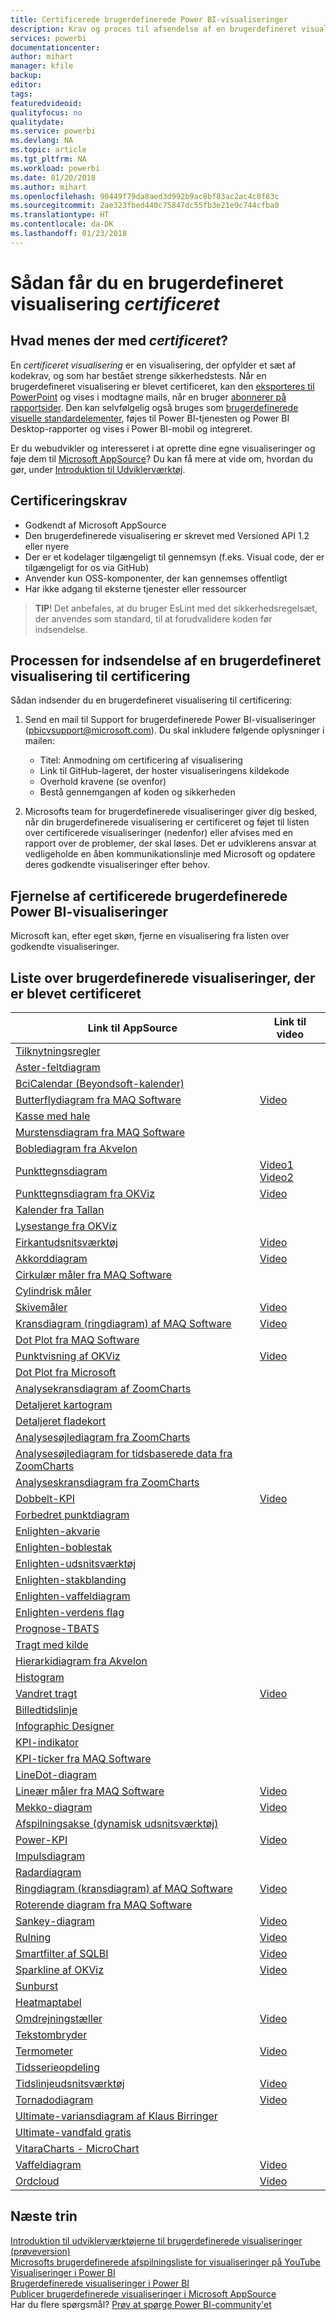 ```yaml
---
title: Certificerede brugerdefinerede Power BI-visualiseringer
description: Krav og proces til afsendelse af en brugerdefineret visualisering til certificering. Og en liste over allerede certificerede brugerdefinerede visualiseringer.
services: powerbi
documentationcenter: 
author: mihart
manager: kfile
backup: 
editor: 
tags: 
featuredvideoid: 
qualityfocus: no
qualitydate: 
ms.service: powerbi
ms.devlang: NA
ms.topic: article
ms.tgt_pltfrm: NA
ms.workload: powerbi
ms.date: 01/20/2018
ms.author: mihart
ms.openlocfilehash: 90449f79da8aed3d992b9ac8bf83ac2ac4c0f83c
ms.sourcegitcommit: 2ae323fbed440c75847dc55fb3e21e9c744cfba0
ms.translationtype: HT
ms.contentlocale: da-DK
ms.lasthandoff: 01/23/2018
---
```

# <a name="getting-a-custom-visual-certified"></a>Sådan får du en brugerdefineret visualisering *certificeret*
## <a name="what-is-meant-by-certified"></a>Hvad menes der med *certificeret*?
En *certificeret visualisering* er en visualisering, der opfylder et sæt af kodekrav, og som har bestået strenge sikkerhedstests.  Når en brugerdefineret visualisering er blevet certificeret, kan den [eksporteres til PowerPoint](service-publish-to-powerpoint.md) og vises i modtagne mails, når en bruger [abonnerer på rapportsider](service-report-subscribe.md). Den kan selvfølgelig også bruges som [brugerdefinerede visuelle standardelementer](power-bi-custom-visuals.md), føjes til Power BI-tjenesten og Power BI Desktop-rapporter og vises i Power BI-mobil og integreret.

Er du webudvikler og interesseret i at oprette dine egne visualiseringer og føje dem til [Microsoft AppSource](https://appsource.microsoft.com)? Du kan få mere at vide om, hvordan du gør, under [Introduktion til Udviklerværktøj](service-custom-visuals-getting-started-with-developer-tools.md).


## <a name="certification-requirements"></a>Certificeringskrav
* Godkendt af Microsoft AppSource    
* Den brugerdefinerede visualisering er skrevet med Versioned API 1.2 eller nyere    
* Der er et kodelager tilgængeligt til gennemsyn (f.eks. Visual code, der er tilgængeligt for os via GitHub)    
* Anvender kun OSS-komponenter, der kan gennemses offentligt    
* Har ikke adgang til eksterne tjenester eller ressourcer    

> **TIP**! Det anbefales, at du bruger EsLint med det sikkerhedsregelsæt, der anvendes som standard, til at forudvalidere koden før indsendelse.
> 
> 

## <a name="process-for-submitting-a-custom-visual-for-certification"></a>Processen for indsendelse af en brugerdefineret visualisering til certificering
Sådan indsender du en brugerdefineret visualisering til certificering:

1. Send en mail til Support for brugerdefinerede Power BI-visualiseringer (pbicvsupport@microsoft.com). Du skal inkludere følgende oplysninger i mailen:    
   
   * Titel: Anmodning om certificering af visualisering    
   * Link til GitHub-lageret, der hoster visualiseringens kildekode    
   * Overhold kravene (se ovenfor)    
   * Bestå gennemgangen af koden og sikkerheden    
2. Microsofts team for brugerdefinerede visualiseringer giver dig besked, når din brugerdefinerede visualisering er certificeret og føjet til listen over certificerede visualiseringer (nedenfor) eller afvises med en rapport over de problemer, der skal løses. Det er udviklerens ansvar at vedligeholde en åben kommunikationslinje med Microsoft og opdatere deres godkendte visualiseringer efter behov.

## <a name="removal-of-power-bi-certified-custom-visuals"></a>Fjernelse af certificerede brugerdefinerede Power BI-visualiseringer
Microsoft kan, efter eget skøn, fjerne en visualisering fra listen over godkendte visualiseringer.  

## <a name="list-of-custom-visuals-that-have-been-certified"></a>Liste over brugerdefinerede visualiseringer, der er blevet certificeret
| Link til AppSource | Link til video |
| --- | --- |
| [Tilknytningsregler](https://appsource.microsoft.com/en-us/product/power-bi-visuals/WA104380815) | |
| [Aster-feltdiagram](https://appsource.microsoft.com/product/power-bi-visuals/WA104380759?src=office&tab=Overview) | |
| [BciCalendar (Beyondsoft-kalender)](https://appsource.microsoft.com/en-us/product/power-bi-visuals/WA104381096?src=office&tab=Overview)  | |
| [Butterflydiagram fra MAQ Software](https://appsource.microsoft.com/product/power-bi-visuals/WA104380838?src=office&tab=Overview) |[Video](https://youtu.be/So5xKMSpVJI) |
| [Kasse med hale](https://appsource.microsoft.com/product/power-bi-visuals/WA104380831?src=office&tab=Overview) | |
| [Murstensdiagram fra MAQ Software](https://appsource.microsoft.com/en-us/product/power-bi-visuals/WA104380836) | |
| [Boblediagram fra Akvelon](https://appsource.microsoft.com/en-us/product/power-bi-visuals/WA104381340?src=office) | |
| [Punkttegnsdiagram](https://store.office.com/app.aspx?assetid=WA104380755) |[Video1](https://youtu.be/AOlsFYkfkcw)   [Video2](https://youtu.be/AQvd2FhRyCI) |
| [Punkttegnsdiagram fra OKViz](https://store.office.com/bullet-chart-by-okviz-WA104380953.aspx) |[Video](https://youtu.be/mtvUNl9bMjA) |
| [Kalender fra Tallan](https://appsource.microsoft.com/product/power-bi-visuals/WA104381146?src=office&tab=Overview) | |
| [Lysestange fra OKViz](https://appsource.microsoft.com/en-us/product/power-bi-visuals/WA104380952) | |
| [Firkantudsnitsværktøj](https://store.office.com/chiclet-slicer-WA104380756.aspx) |[Video](https://youtu.be/iYOkJ1APueY) |
| [Akkorddiagram](https://appsource.microsoft.com/product/power-bi-visuals/WA104380761?src=office&tab=Overview) |[Video](https://youtu.be/AQvd2FhRyCI) |
| [Cirkulær måler fra MAQ Software](https://appsource.microsoft.com/product/power-bi-visuals/WA104380837?tab=Overview) | |
| [Cylindrisk måler](https://appsource.microsoft.com/product/power-bi-visuals/WA104380874) | |
| [Skivemåler](https://appsource.microsoft.com/product/power-bi-visuals/WA104381184) |[Video](https://youtu.be/AOlsFYkfkcw) |
| [Kransdiagram (ringdiagram) af MAQ Software](https://appsource.microsoft.com/product/power-bi-visuals/WA104380824?tab=Overview) |[Video](https://youtu.be/pDToHDFHnq8) |
| [Dot Plot fra MAQ Software](https://appsource.microsoft.com/en-us/product/power-bi-visuals/WA104381101) | |
| [Punktvisning af OKViz](https://appsource.microsoft.com/product/power-bi-visuals/WA104381101?src=office&tab=Overview) |[Video](https://youtu.be/4lskRgcpFJY) |
| [Dot Plot fra Microsoft](https://appsource.microsoft.com/en-us/product/power-bi-visuals/WA104380760?src=office) | |
| [Analysekransdiagram af ZoomCharts](https://appsource.microsoft.com/product/power-bi-visuals/WA104380858) | |
| [Detaljeret kartogram](https://appsource.microsoft.com/en-us/product/power-bi-visuals/WA104381045?src=office) | |
| [Detaljeret fladekort](https://appsource.microsoft.com/en-us/product/power-bi-visuals/WA104381044?src=office) | |
| [Analysesøjlediagram fra ZoomCharts](https://appsource.microsoft.com/en-us/product/power-bi-visuals/WA104380881?src=office) | |
| [Analysesøjlediagram for tidsbaserede data fra ZoomCharts](https://appsource.microsoft.com/en-us/product/power-bi-visuals/WA104380881) | |
| [Analyseskransdiagram fra ZoomCharts](https://appsource.microsoft.com/en-us/product/power-bi-visuals/WA104380858) | |
| [Dobbelt-KPI](https://store.office.com/dual-kpi-WA104380774.aspx) |[Video](https://youtu.be/821o0-eVBXo?list=PL1N57mwBHtN1vIjfvuBIzZllrmKo-Vz6x) |
| [Forbedret punktdiagram](https://appsource.microsoft.com/en-us/product/power-bi-visuals/WA104380762) | |
| [Enlighten-akvarie](https://appsource.microsoft.com/product/power-bi-visuals/WA104381112?src=office&tab=Overview) | |
| [Enlighten-boblestak](https://appsource.microsoft.com/en-us/product/power-bi-visuals/WA104380868) | |
| [Enlighten-udsnitsværktøj](https://appsource.microsoft.com/en-us/product/power-bi-visuals/WA104380960?tab=Overview) | |
| [Enlighten-stakblanding](https://appsource.microsoft.com/en-us/product/power-bi-visuals/WA104380849) | |
| [Enlighten-vaffeldiagram](https://appsource.microsoft.com/en-us/product/power-bi-visuals/WA104380850) | |
| [Enlighten-verdens flag](https://appsource.microsoft.com/en-us/product/power-bi-visuals/WA104380923) | |
| [Prognose-TBATS](https://appsource.microsoft.com/en-us/product/power-bi-visuals/WA104381326?src=office) | |
| [Tragt med kilde]() | || [Gantt](https://store.office.com/gantt-WA104380765.aspx) |[Video](https://youtu.be/qJ7s_KrGiUU) |
| [Hierarkidiagram fra Akvelon](https://appsource.microsoft.com/en-us/product/power-bi-visuals/WA104381333?src=office) | |
| [Histogram](https://store.office.com/histogram-chart-WA104380776.aspx) | |
| [Vandret tragt](https://appsource.microsoft.com/product/power-bi-visuals/WA104380846) |[Video](https://youtu.be/SudZei68PPo) |
| [Billedtidslinje](https://appsource.microsoft.com/en-us/product/power-bi-visuals/WA104381254) | |
| [Infographic Designer](https://appsource.microsoft.com/en-us/product/power-bi-visuals/WA104380898?src=office) | |
| [KPI-indikator](https://store.office.com/kpi-indicator-WA104380832.aspx) | |
| [KPI-ticker fra MAQ Software](https://appsource.microsoft.com/en-us/product/power-bi-visuals/WA104380946) | |
| [LineDot-diagram](https://appsource.microsoft.com/en-us/product/power-bi-visuals/WA104380766?src=office) | |
| [Lineær måler fra MAQ Software](https://appsource.microsoft.com/product/power-bi-visuals/WA104380821?src=office&tab=Overview) |[Video](https://youtu.be/AOlsFYkfkcw) |
| [Mekko-diagram](https://appsource.microsoft.com/product/power-bi-visuals/WA104380785?src=office&tab=Overview)  | [Video](https://youtu.be/90FLCKpgicA)|
| [Afspilningsakse (dynamisk udsnitsværktøj)](https://store.office.com/play-axis-dynamic-slicer-WA104380981.aspx) | |
| [Power-KPI](https://appsource.microsoft.com/product/power-bi-visuals/WA104381083) |[Video](https://youtu.be/IvfIP3E6-1Q) |
| [Impulsdiagram](https://appsource.microsoft.com/en-us/product/power-bi-visuals/WA104381006) | |
| [Radardiagram](https://store.office.com/radar-chart-WA104380771.aspx) | |
| [Ringdiagram (kransdiagram) af MAQ Software](https://appsource.microsoft.com/en-us/product/power-bi-visuals/WA104380824?src=office&tab=Overview) | [Video](https://youtu.be/pDToHDFHnq8)|
| [Roterende diagram fra MAQ Software](https://appsource.microsoft.com/en-us/product/power-bi-visuals/WA104381007?src=office) |  |
| [Sankey-diagram](https://store.office.com/app.aspx?assetid=WA104380777.aspx) |[Video](https://youtu.be/WWP9wVUHGaA) |
| [Rulning](https://store.office.com/scroller-WA104381018.aspx) |[Video](https://youtu.be/uhRFQF2cGSY) |
| [Smartfilter af SQLBI](https://store.office.com/smart-filter-by-okviz-WA104380859.aspx) |[Video](https://youtu.be/gcJsDDRQq28) |
| [Sparkline af OKViz](https://appsource.microsoft.com/product/power-bi-visuals/WA104380910?src=office&tab=Overview) |[Video](https://youtu.be/0m3Vnvso9tY) |
| [Sunburst](https://appsource.microsoft.com/product/power-bi-visuals/WA104380767?src=office&tab=Overview) | |
| [Heatmaptabel](https://store.office.com/table-heatmap-WA104380818.aspx) | |
| [Omdrejningstæller](https://store.office.com/tachometer-WA104380937.aspx?) |[Video](https://www.youtube.com/watch?v=C3OXdETbS9o) |
| [Tekstombryder](https://appsource.microsoft.com/product/power-bi-visuals/WA104380826) | |
| [Termometer](https://appsource.microsoft.com/product/power-bi-visuals/WA104380847?src=office&tab=Overview) | [Video](https://youtu.be/SPX9mgrAdBc)|
| [Tidsserieopdeling](https://appsource.microsoft.com/product/power-bi-visuals/WA104380897) | |
| [Tidslinjeudsnitsværktøj](https://store.office.com/timeline-slicer-WA104380786.aspx) |[Video](https://youtu.be/ozMtZ4_NZ10) |
| [Tornadodiagram](https://store.office.com/tornado-chart-WA104380768.aspx) |[Video](https://youtu.be/AQvd2FhRyCI) |
| [Ultimate-variansdiagram af Klaus Birringer](https://appsource.microsoft.com/en-us/product/power-bi-visuals/WA104381140?src=office) | |
| [Ultimate-vandfald gratis](https://appsource.microsoft.com/en-us/product/power-bi-visuals/WA104380956) | |
| [VitaraCharts - MicroChart](https://appsource.microsoft.com/en-us/product/power-bi-visuals/WA104381165) | |
| [Vaffeldiagram](https://appsource.microsoft.com/product/power-bi-visuals/WA104381049?src=office&tab=Overview) |[Video](https://youtu.be/1vRqYUsm3Vk) |
| [Ordcloud](https://store.office.com/word-cloud-WA104380752.aspx?) |[Video](https://www.youtube.com/watch?v=AblTenl9fqo) |

## <a name="next-steps"></a>Næste trin
[Introduktion til udviklerværktøjerne til brugerdefinerede visualiseringer (prøveversion)](service-custom-visuals-getting-started-with-developer-tools.md)      
[Microsofts brugerdefinerede afspilningsliste for visualiseringer på YouTube](https://www.youtube.com/playlist?list=PL1N57mwBHtN1vIjfvuBIzZllrmKo-Vz6x)  
[Visualiseringer i Power BI](power-bi-report-visualizations.md)  
[Brugerdefinerede visualiseringer i Power BI](power-bi-custom-visuals.md)  
[Publicer brugerdefinerede visualiseringer i Microsoft AppSource](developer/office-store.md)  
Har du flere spørgsmål? [Prøv at spørge Power BI-community'et](http://community.powerbi.com/)

